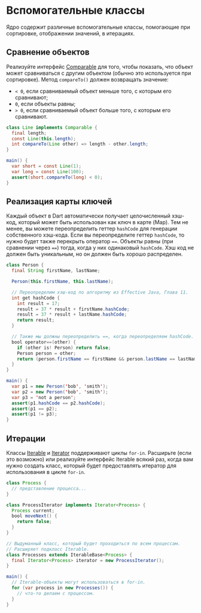 # Вспомогательные классы

Ядро содержит различные вспомогательные классы, помогающие при сортировке, отображении значений, в итерациях.

## Сравнение объектов

Реализуйте интерфейс [Comparable](http://api.dartlang.org/dart_core/Comparable.html) для того, чтобы показать, что объект может сравниваться с другим объектом (обычно это используется при сортировке). Метод `compareTo()` должен возвращать значение:

* `< 0`, если сравниваемый объект меньше того, с которым его сравнивают;
* `0`, если объекты равны;
* `> 0`, если сравниваемый объект больше того, с которым его сравнивают.

```java
class Line implements Comparable {
  final length;
  const Line(this.length);
  int compareTo(Line other) => length - other.length;
}

main() {
  var short = const Line(1);
  var long = const Line(100);
  assert(short.compareTo(long) < 0);
}
```

## Реализация карты ключей

Каждый объект в Dart автоматически получает целочисленный хэш-код, который может быть использован как ключ в карте (Map). Тем не менее, вы можете переопределить геттер `hashCode` для генерации собственного хэш-кода. Если вы переопределите геттер `hashCode`, то нужно будет также перекрыть оператор `==`. Объекты равны (при сравнении через `==`) тогда, когда у них одинаковый `hashCode`. Хэш код не должен быть уникальным, но он должен быть хорошо распределен.

```java
class Person {
  final String firstName, lastName;

  Person(this.firstName, this.lastName);

  // Переопределим хэш-код по алгоритму из Effective Java, Глава 11.
  int get hashCode {
    int result = 17;
    result = 37 * result + firstName.hashCode;
    result = 37 * result + lastName.hashCode;
    return result;
  }

  // Также мы должны переопределить ==, когда переопределяем hashCode.
  bool operator==(other) {
    if (other is! Person) return false;
    Person person = other;
    return (person.firstName == firstName && person.lastName == lastName);
  }
}

main() {
  var p1 = new Person('bob', 'smith');
  var p2 = new Person('bob', 'smith');
  var p3 = 'not a person';
  assert(p1.hashCode == p2.hashCode);
  assert(p1 == p2);
  assert(p1 != p3);
}
```

## Итерации

Классы [Iterable](http://api.dartlang.org/dart_core/Iterable.html) и [Iterator](http://api.dartlang.org/dart_core/Iterator.html) поддерживают циклы `for-in`. Расширьте (если это возможно) или реализуйте интерфейс Iterable всякий раз, когда вам нужно создать класс, который будет предоставлять итератор для использования в цикле `for-in`.

```java
class Process {
  // представление процесса...
}

class ProcessIterator implements Iterator<Process> {
  Process current;
  bool moveNext() {
    return false;
  }
}

// Выдуманный класс, который будет проходиться по всем процессам.
// Расширяет подкласс Iterable.
class Processes extends IterableBase<Process> {
  final Iterator<Process> iterator = new ProcessIterator();
}

main() {
  // Iterable-объекты могут использоваться в for-in.
  for (var process in new Processes()) {
    // что-то делаем с процессом.
  }
}
```



